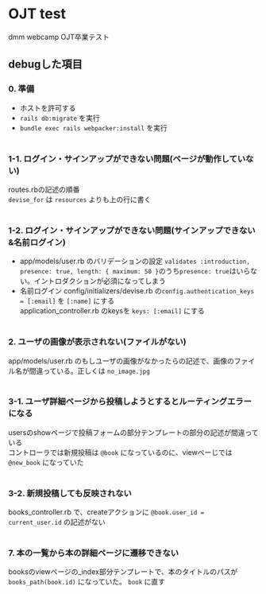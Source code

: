 # OJT test
dmm webcamp OJT卒業テスト
## debugした項目
### 0. 準備
- ホストを許可する
- `rails db:migrate` を実行
- `bundle exec rails webpacker:install` を実行
<br><br>
### 1-1. ログイン・サインアップができない問題(ページが動作していない)
routes.rbの記述の順番<br>
`devise_for` は `resources` よりも上の行に書く
<br><br>
### 1-2. ログイン・サインアップができない問題(サインアップできない&名前ログイン)
- app/models/user.rb のバリデーションの設定
`validates :introduction, presence: true, length: { maximum: 50 }`のうち`presence: true`はいらない。イントロダクションが必須になってしまう
- 名前ログイン
config/initializers/devise.rb の`config.authentication_keys = [:email]` を `[:name]` にする<br>
application_controller.rb のkeysを `keys: [:email]` にする
<br><br>
### 2. ユーザの画像が表示されない(ファイルがない)
app/models/user.rb のもしユーザの画像がなかったらの記述で、画像のファイル名が間違っている。正しくは `no_image.jpg`
<br><br>
### 3-1. ユーザ詳細ページから投稿しようとするとルーティングエラーになる
usersのshowページで投稿フォームの部分テンプレートの部分の記述が間違っている<br>
コントローラでは新規投稿は `@book` になっているのに、viewぺーじでは `@new_book` になっていた
<br><br>
### 3-2. 新規投稿しても反映されない
books_controller.rb で、createアクションに `@book.user_id = current_user.id` の記述がない
<br><br>
### 7. 本の一覧から本の詳細ページに遷移できない
booksのviewページの_index部分テンプレートで、本のタイトルのパスが `books_path(book.id)` になっていた。 `book` に直す
